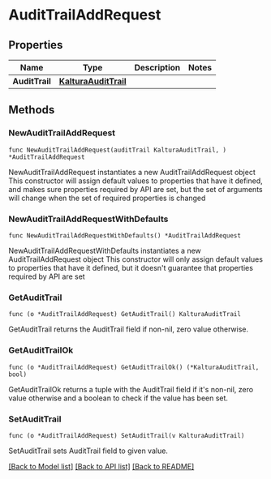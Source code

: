 # AuditTrailAddRequest

## Properties

Name | Type | Description | Notes
------------ | ------------- | ------------- | -------------
**AuditTrail** | [**KalturaAuditTrail**](KalturaAuditTrail.md) |  | 

## Methods

### NewAuditTrailAddRequest

`func NewAuditTrailAddRequest(auditTrail KalturaAuditTrail, ) *AuditTrailAddRequest`

NewAuditTrailAddRequest instantiates a new AuditTrailAddRequest object
This constructor will assign default values to properties that have it defined,
and makes sure properties required by API are set, but the set of arguments
will change when the set of required properties is changed

### NewAuditTrailAddRequestWithDefaults

`func NewAuditTrailAddRequestWithDefaults() *AuditTrailAddRequest`

NewAuditTrailAddRequestWithDefaults instantiates a new AuditTrailAddRequest object
This constructor will only assign default values to properties that have it defined,
but it doesn't guarantee that properties required by API are set

### GetAuditTrail

`func (o *AuditTrailAddRequest) GetAuditTrail() KalturaAuditTrail`

GetAuditTrail returns the AuditTrail field if non-nil, zero value otherwise.

### GetAuditTrailOk

`func (o *AuditTrailAddRequest) GetAuditTrailOk() (*KalturaAuditTrail, bool)`

GetAuditTrailOk returns a tuple with the AuditTrail field if it's non-nil, zero value otherwise
and a boolean to check if the value has been set.

### SetAuditTrail

`func (o *AuditTrailAddRequest) SetAuditTrail(v KalturaAuditTrail)`

SetAuditTrail sets AuditTrail field to given value.



[[Back to Model list]](../README.md#documentation-for-models) [[Back to API list]](../README.md#documentation-for-api-endpoints) [[Back to README]](../README.md)


